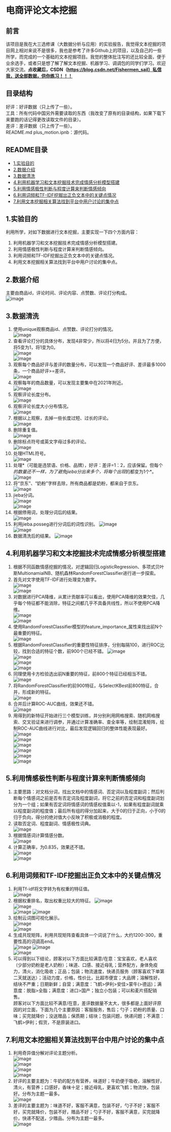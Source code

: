# 电商评论文本挖掘
## 前言
该项目是我在大三选修课（大数据分析与应用）的实验报告，我觉得文本挖掘的项目网上相对来说不是很多，我也是参考了许多Github上的项目，以及自己的一些所学，而完成的一个基础的文本挖掘项目。我觉的整体批注写的还比较全面，便于业余选手，或者只是想了解了解文本挖掘、机器学习、调调包的同学们学习。欢迎大家交流。**点收藏后，CSDN（https://blog.csdn.net/Fishermen_sail）私信我，送全部数据，供你练习！！！**
## 目录结构
好评：好评数据（只上传了一些）。  
工具：所有代码中国另外需要读取的东西（我改变了原有的目录结构，如果下载下来要跑的话记得更改读取文件的目录）。  
差评：差评数据（只上传了一些）。  
README.md
plus_motion.ipnb：源代码。
## README目录
+ [1.实验目的](#1实验目的)
+ [2.数据介绍](#2数据介绍)
+ [3.数据清洗](#3数据清洗)
+ [4.利用机器学习和文本挖掘技术完成情感分析模型搭建](#4利用机器学习和文本挖掘技术完成情感分析模型搭建)
+ [5.利用情感极性判断与程度计算来判断情感倾向](#5利用情感极性判断与程度计算来判断情感倾向)
+ [6.利用词频和TF-IDF挖掘出正负文本中的关键点情况](#6利用词频和TF-IDF挖掘出正负文本中的关键点情况)
+ [7.利用文本挖掘相关算法找到平台中用户讨论的集中点](#7利用文本挖掘相关算法找到平台中用户讨论的集中点)
## 1.实验目的
利用所学，对如下数据进行文本挖掘，主要实现一下四个方面内容：
1. 利用机器学习和文本挖掘技术完成情感分析模型搭建。
2. 利用情感极性判断与程度计算来判断情感倾向。
3. 利用词频和TF-IDF挖掘出正负文本中的关键点情况。
4. 利用文本挖掘相关算法找到平台中用户讨论的集中点。
## 2.数据介绍
主要由商品id，评论时间、评论内容、点赞数、评论打分构成。  
![image](https://user-images.githubusercontent.com/57103853/199514297-e7cafadf-e4a0-4408-9228-6be814662c02.png)
## 3.数据清洗
1. 使用unique观察商品id、点赞数、评论打分的情况。  
![image](https://user-images.githubusercontent.com/57103853/199515338-a315920a-a4fd-425e-b060-30d085de5ea9.png)
2. 查看评论打分的具体分布，发现4非常少，所以将4归为5分。并且为了方便，将5变为1，将1变为0。  
![image](https://user-images.githubusercontent.com/57103853/199515378-1ae6e6a3-b1a4-446c-bfea-a8bbef6daddc.png)  
![image](https://user-images.githubusercontent.com/57103853/199515494-e5038ffb-0120-4b22-aace-dc2655ae0ec4.png)
3. 观察每个商品好评与差评的数量分布，可以发现一个商品好评、差评最多1000条，一个商品好评>=差评。  
![image](https://user-images.githubusercontent.com/57103853/199515514-d440b3a8-1500-4b9f-91f4-4132abdd73e0.png)
4. 观察每年的商品数量，可以发现主要集中在2021年附近。  
![image](https://user-images.githubusercontent.com/57103853/199517362-f8168ace-b09a-4a42-a267-89a44804f88f.png)
5. 观察评论长度分布。  
![image](https://user-images.githubusercontent.com/57103853/199515589-386a8ecc-8dbb-4271-927d-1c32da5ff42b.png)
6. 观察评论长度大小分布情况。  
![image](https://user-images.githubusercontent.com/57103853/199515615-be23347b-74de-4b5b-be9a-389c0fdfde7c.png)
7. 根据以上观察，去掉一些长度过短、过长的评论。  
![image](https://user-images.githubusercontent.com/57103853/199515657-4b06410d-e30a-47e3-82eb-a98c0e07b6fa.png)
8. 删除重复值。  
![image](https://user-images.githubusercontent.com/57103853/199515691-0575a377-61b4-46f0-8057-2b0a7908f462.png)
9. 删除标点符号或英文字母过多的评论。  
![image](https://user-images.githubusercontent.com/57103853/199515736-69409104-b482-4ddb-a4d4-c61a184ab407.png)
10. 处理HTML符号。  
![image](https://user-images.githubusercontent.com/57103853/199515777-d6711faa-9681-40a4-a244-ff2dc8d2f163.png)
11. 处理*（可能是违禁语、价格、品牌），好评：差评=1：2，应该保留。但每个*的数量还不一样，为了避免jieba分出来多个，将每个出现*的都变为1个*。  
![image](https://user-images.githubusercontent.com/57103853/199515831-6040b9d6-8fc3-4be8-a2fc-5498a1fe49ce.png)
12. 将“京东”、“奶粉”字样去除，所有商品都是奶粉，都来自于京东。  
![image](https://user-images.githubusercontent.com/57103853/199515875-ead7213d-95a4-4acc-8f8d-60139eccc69e.png)
13. jieba分词。  
![image](https://user-images.githubusercontent.com/57103853/199523639-c898bd68-d22c-43c5-b050-135d2512ed00.png)  
![image](https://user-images.githubusercontent.com/57103853/199523677-d706a7d9-2e14-4544-ac05-232ba7df19b7.png)
14. 根据停用词，处理分词后的结果。  
![image](https://user-images.githubusercontent.com/57103853/199523716-1024cbc9-e4d0-4307-a19a-f9d144df8cf4.png)
15. 利用jieba.posseg进行分词后的词性识别。
![image](https://user-images.githubusercontent.com/57103853/199523759-433aa87c-3450-4948-a9e6-8d36b6a194cc.png)  
![image](https://user-images.githubusercontent.com/57103853/199523783-1814b196-191d-4e3e-b34f-213ea223a34d.png)
16. 数据清洗后的结果。
![image](https://user-images.githubusercontent.com/57103853/199523895-a2b2920c-e625-4d71-80a9-3e4c7649dbc6.png)
## 4.利用机器学习和文本挖掘技术完成情感分析模型搭建
1. 根据不同函数情感挖掘的情况，对逻辑回归LogisticRegression、多项式贝叶斯MultionamialNB、随机森林RandomForestClassifier进行进一步探索。
2. 首先对文字使用TF-IDF进行处理变为数字。  
![image](https://user-images.githubusercontent.com/57103853/199523947-b85ca2c1-c60b-4a18-b135-d9e836e0690e.png)  
![image](https://user-images.githubusercontent.com/57103853/199523812-5d05e537-c6d7-4877-9c81-9bdedbf83584.png)
3. 对数据进行PCA降维，从累计贡献率可以看出，使用PCA降维的效果欠佳，几乎每个特征都不能消除，特征之间都几乎不具备共线性，所以不使用PCA降维。  
![image](https://user-images.githubusercontent.com/57103853/199523970-45e3dc4a-3752-4568-9829-6b7a70072dfa.png)  
![image](https://user-images.githubusercontent.com/57103853/199524021-83e354ee-a8e5-417c-89d3-2090550a4918.png)
4. 使用RandomForestClassifier模型的feature_importance_属性来找出前N个最重要的特征。  
![image](https://user-images.githubusercontent.com/57103853/199524045-922bb346-5324-4739-8246-9d6aa4b8f7d7.png)
5. 根据RandomForestClassifier的重要性特征排序，分别每隔100，进行ROC比较，找到合适的特征个数，前900个已经不错。
![image](https://user-images.githubusercontent.com/57103853/199524517-c1559d21-1aef-45b0-8c28-376d2875abe4.png)  
![image](https://user-images.githubusercontent.com/57103853/199524543-82386d6b-7c42-42cb-a570-ef6513bd0ded.png)  
![image](https://user-images.githubusercontent.com/57103853/199524710-e0253860-6aad-4cd5-865d-e7796ba1b660.png)  
![image](https://user-images.githubusercontent.com/57103853/199524781-ab5d7884-672b-4075-8621-0df7055c4add.png)
6. 同理使用卡方检验选出前N重要的特征，前800个特征已经相当不错。  
![image](https://user-images.githubusercontent.com/57103853/199524846-ee7c0426-7ed2-4a70-ad48-0cdee927446f.png)
7. 将RandomForestClassifier的前900特征，与SelectKBest前800特征，合并，形成新的特征。  
![image](https://user-images.githubusercontent.com/57103853/199524894-077d1c8b-4879-428b-9a1e-fc6dcddce25f.png)
8. 合并后计算ROC-AUC曲线，效果还不错。  
![image](https://user-images.githubusercontent.com/57103853/199524924-e215ac44-991e-4d79-b2ee-d88e2733de00.png)
9. 用得到的新特征开始进行三个模型训练，并分别利用网格搜索、随机网格搜索、交叉验证来进行调参，并通过计算准确率、查全率等，绘制混淆矩阵，绘制ROC-AUC曲线进行对比，最后发现逻辑回归的整体性能表现最好。  
![image](https://user-images.githubusercontent.com/57103853/199524991-37404d27-b977-448e-9155-eb2696af9d4c.png)  
![image](https://user-images.githubusercontent.com/57103853/199525020-49f65fe3-5449-45dc-800e-a6ef328429f7.png)  
![image](https://user-images.githubusercontent.com/57103853/199525038-11cf11c4-255c-468b-a2f9-d7e816c6f272.png)  
![image](https://user-images.githubusercontent.com/57103853/199525063-07a0a901-fe6f-4baf-b051-6a8520d5d64c.png)  
![image](https://user-images.githubusercontent.com/57103853/199525073-8e79eb0d-ca51-435f-8059-a6d1523a7db5.png)  
![image](https://user-images.githubusercontent.com/57103853/199525096-08813206-3aac-4799-9f6d-051a4f74acc3.png)
## 5.利用情感极性判断与程度计算来判断情感倾向
1. 主要思路：对文档分词，找出文档中的情感词、否定词以及程度副词；然后判断每个情感词之前是否有否定词及程度副词，将它之前的否定词和程度副词划分为一个组；如果有否定词将情感词的情感权值乘以-1，如果有程度副词就乘以程度副词的程度值；最后所有组的得分加起来，大于0的归于正向，小于0的归于负向，得分的绝对值大小反映了积极或消极的程度。
2. 读取否定词、程度副词、情感极性词典。  
![image](https://user-images.githubusercontent.com/57103853/199525162-9597dfcf-80d3-46fb-a3b9-ff4af7662374.png)
3. 根据情感词计算情感分数。  
![image](https://user-images.githubusercontent.com/57103853/199525213-6832458d-a449-4ff4-adf5-96eadd838d0e.png)
4. 计算正确率，为0.835，效果还不错。  
![image](https://user-images.githubusercontent.com/57103853/199525244-f59688bb-9f00-4d76-ad4c-2d4c44f4ad07.png)  
![image](https://user-images.githubusercontent.com/57103853/199525262-161b98b4-e6b6-44e6-b313-cdc50a53204e.png)
## 6.利用词频和TF-IDF挖掘出正负文本中的关键点情况
1. 利用Tf-idf将文字转为有权重的特征值。  
![image](https://user-images.githubusercontent.com/57103853/199525304-08909575-d78e-4945-86e6-fef7feaaacf9.png)
2. 根据权重排名，取出权重比较大的特征。
![image](https://user-images.githubusercontent.com/57103853/199525411-32ed625e-6c18-4c04-b78e-a5586b93ae8f.png)  
![image](https://user-images.githubusercontent.com/57103853/199525435-e26446f2-ceee-45e6-ad8f-8c3c021113bf.png)  
![image](https://user-images.githubusercontent.com/57103853/199525453-5412af99-7a88-4757-8135-746bc212c5d7.png)
![image](https://user-images.githubusercontent.com/57103853/199525481-44d7717d-d165-4793-8e6c-34b567a801e7.png)
3. 绘制云词图可视化展示。  
![image](https://user-images.githubusercontent.com/57103853/199525535-2f329447-c1d0-4199-9663-9d8a77d928dc.png)  
![image](https://user-images.githubusercontent.com/57103853/199525560-0870dda0-bd55-44c3-9292-0643e617a366.png)
4. 生成共现矩阵，利用共现矩阵查看具体一个词说了什么，大约1200-300，重要性高的词调高end。  
![image](https://user-images.githubusercontent.com/57103853/199525599-2e0a7aa8-24a9-449b-b4fd-f96c7c63ecfd.png)
![image](https://user-images.githubusercontent.com/57103853/199525630-b86ff050-c6fe-459d-9b7c-a17fc573f2de.png)  
![image](https://user-images.githubusercontent.com/57103853/199525658-9c7f6282-1aa8-4fed-9680-a740c2f486c8.png)
5. 可以得到以下结论，顾客对以下方面比较满意/在意：宝宝喜欢，老人喜欢（少部分奶粉是老人奶粉）；味道、口感、接近母乳；营养配方，身体免疫力，清火，消化吸收；正品；包装；物流速度，快递员服务（顾客喜欢下单第二天就送达）；活动力度，价格，性价比，比超市便宜；大品牌；溶解性好，结块不严重；日期新鲜；自营；满意度：飞鹤>伊利>安佳>蒙牛(>德运)；满意度：脱脂>全脂；满意度：进口>国产；独立小包装；可以和麦片搭配销售。  
顾客对以下方面比较不满意/在意，差评数据量不太大，很多都是上面好评原因的对立面，下面为几个主要原因：客服服务，售后；勺子；奶粉的质量、口味；买完就降价；没送赠品；保质期；结块；包装问题，快递问题；不满意：飞鹤>伊利；假货，不是原装进口。
## 7.利用文本挖掘相关算法找到平台中用户讨论的集中点
1. 利用奇异值分解对评论主题分析。  
![image](https://user-images.githubusercontent.com/57103853/199525761-3b59bb4a-9cff-4ada-be2c-f7f684d97a3f.png)  
![image](https://user-images.githubusercontent.com/57103853/199525792-431f08fb-b49d-4c50-90ca-765838b13d78.png)  
![image](https://user-images.githubusercontent.com/57103853/199525835-6ed34836-b1e8-4e30-b32a-9d985cecb9b3.png)  
![image](https://user-images.githubusercontent.com/57103853/199525859-0f079e51-309b-4571-b8dd-35c428e2ddfa.png)
2. 好评的主要主题为：牛奶的配方有营养，味道好；牛奶便于吸收，溶解性好，清火，有营养；口感好，香味十足；接近母乳，更喜欢飞鹤；物流快，包装好。分布为主题一最多。    
![image](https://user-images.githubusercontent.com/57103853/199525947-21842ce4-b4f6-4908-9a24-f9e5507bf9a8.png)
3. 差评的主要主题为：味道不好，客服不满意，包装不好，勺子不好；客服不好，买完就降价，包装不好，赠品不好；勺子不好，客服不满意，买完就降价，快递不配送，少赠品。分布为主题一最多。  
![image](https://user-images.githubusercontent.com/57103853/199526041-a2b4c263-0a94-49a0-9d54-35eef15f3af7.png)
